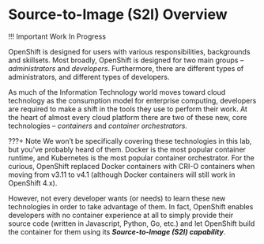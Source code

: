 # Source-to-Image (S2I) Overview

!!! Important
    Work In Progress

OpenShift is designed for users with various responsibilities, backgrounds and skillsets. Most broadly, OpenShift is designed for two main groups – *administrators* and *developers*. Furthermore, there are different types of administrators, and different types of developers.

As much of the Information Technology world moves toward cloud technology as the consumption model for enterprise computing, developers are required to make a shift in the tools they use to perform their work. At the heart of almost every cloud platform there are two of these new, core technologies – *containers* and *container orchestrators*.

???+ Note
    We won’t be specifically covering these technologies in this lab, but you’ve probably heard of them. Docker is the most popular container runtime, and Kubernetes is the most popular container orchestrator. For the curious, OpenShift replaced Docker containers with CRI-O containers when moving from v3.11 to v4.1 (although Docker containers will still work in OpenShift 4.x).

However, not every developer wants (or needs) to learn these new technologies in order to take advantage of them. In fact, OpenShift enables developers with no container experience at all to simply provide their source code (written in Javascript, Python, Go, etc.) and let OpenShift build the container for them using its ***Source-to-Image (S2I) capability***.
